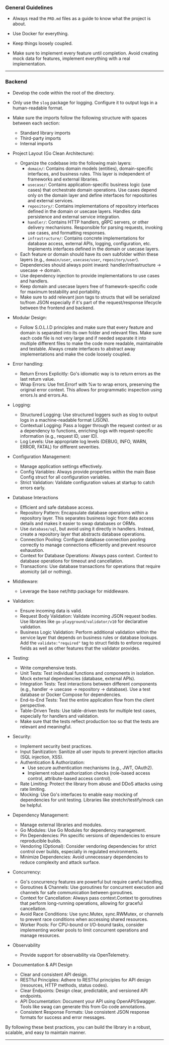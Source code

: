 ### General Guidelines

- Always read the `PRD.md` files as a guide to know what the project is about.

- Use Docker for everything.

- Keep things loosely coupled.

- Make sure to implement every feature until completion. Avoid creating mock data for features, implement everything with a real implementation.

---

### Backend

- Develop the code within the root of the directory.

- Only use the `slog` package for logging. Configure it to output logs in a human-readable format.

- Make sure the imports follow the following structure with spaces between each section:
  - Standard library imports
  - Third-party imports
  - Internal imports

- Project Layout (Go Clean Architecture):
  - Organize the codebase into the following main layers:
    - `domain/`: Contains domain models (entities), domain-specific interfaces, and business rules. This layer is independent of frameworks and external libraries.
    - `usecase/`: Contains application-specific business logic (use cases) that orchestrate domain operations. Use cases depend only on the domain layer and define interfaces for repositories and external services.
    - `repository/`: Contains implementations of repository interfaces defined in the domain or usecase layers. Handles data persistence and external service integration.
    - `handler/`: Contains HTTP handlers, gRPC servers, or other delivery mechanisms. Responsible for parsing requests, invoking use cases, and formatting responses.
    - `infrastructure/`: Contains concrete implementations for database access, external APIs, logging, configuration, etc. Implements interfaces defined in the domain or usecase layers.
  - Each feature or domain should have its own subfolder within these layers (e.g., `domain/user`, `usecase/user`, `repository/user`).
  - Dependencies should always point inward: handler/infrastructure → usecase → domain.
  - Use dependency injection to provide implementations to use cases and handlers.
  - Keep domain and usecase layers free of framework-specific code for maximum testability and portability.
  - Make sure to add relevant json tags to structs that will be serialized to/from JSON especially if it's part of the request/response lifecycle between the frontend and backend.

- Modular Design:
  - Follow S.O.L.I.D principles and make sure that every feature and domain is separated into its own folder and relevant files. Make sure each code file is not very large and if needed separate it into multiple different files to make the code more readable, maintainable and testable. Always create interfaces to abstract away implementations and make the code loosely coupled.

- Error handling:
  - Return Errors Explicitly: Go's idiomatic way is to return errors as the last return value.
  - Wrap Errors: Use fmt.Errorf with %w to wrap errors, preserving the original error context. This allows for programmatic inspection using errors.Is and errors.As.

- Logging:
  - Structured Logging: Use structured loggers such as slog to output logs in a machine-readable format (JSON).
  - Contextual Logging: Pass a logger through the request context or as a dependency to functions, enriching logs with request-specific information (e.g., request ID, user ID).
  - Log Levels: Use appropriate log levels (DEBUG, INFO, WARN, ERROR, FATAL) for different severities.

- Configuration Management:
  - Manage application settings effectively.
  - Config Variables: Always provide properties within the main Base Config struct for all configuration variables.
  - Strict Validation: Validate configuration values at startup to catch errors early.

- Database Interactions
  - Efficient and safe database access.
  - Repository Pattern: Encapsulate database operations within a repository layer. This separates business logic from data access details and makes it easier to swap databases or ORMs.
  - Use `database/sql`, but avoid using it directly in handlers. Instead, create a repository layer that abstracts database operations.
  - Connection Pooling: Configure database connection pooling correctly to manage connections efficiently and prevent resource exhaustion.
  - Context for Database Operations: Always pass context. Context to database operations for timeout and cancellation.
  - Transactions: Use database transactions for operations that require atomicity (all or nothing).

- Middleware:
  - Leverage the base net/http package for middleware.

- Validation:
  - Ensure incoming data is valid.
  - Request Body Validation: Validate incoming JSON request bodies. Use libraries like `go-playground/validator/v10` for declarative validation.
  - Business Logic Validation: Perform additional validation within the service layer that depends on business rules or database lookups. Add the `validate:"required"` tag to struct fields to enforce required fields as well as other features that the validator provides.

- Testing:
  - Write comprehensive tests.
  - Unit Tests: Test individual functions and components in isolation. Mock external dependencies (database, external APIs).
  - Integration Tests: Test interactions between different components (e.g., handler -> usecase -> repository -> database). Use a test database or Docker Compose for dependencies.
  - End-to-End Tests: Test the entire application flow from the client perspective.
  - Table-Driven Tests: Use table-driven tests for multiple test cases, especially for handlers and validation.
  - Make sure that the tests reflect production too so that the tests are relevant and meaningful.

- Security:
  - Implement security best practices.
  - Input Sanitization: Sanitize all user inputs to prevent injection attacks (SQL injection, XSS).
  - Authentication & Authorization:
    - Use secure authentication mechanisms (e.g., JWT, OAuth2).
    - Implement robust authorization checks (role-based access control, attribute-based access control).
  - Rate Limiting: Protect the library from abuse and DDoS attacks using rate limiting.
  - Mocking: Use Go's interfaces to enable easy mocking of dependencies for unit testing. Libraries like stretchr/testify/mock can be helpful.

- Dependency Management:
  - Manage external libraries and modules.
  - Go Modules: Use Go Modules for dependency management.
  - Pin Dependencies: Pin specific versions of dependencies to ensure reproducible builds.
  - Vendoring (Optional): Consider vendoring dependencies for strict control over builds, especially in regulated environments.
  - Minimize Dependencies: Avoid unnecessary dependencies to reduce complexity and attack surface.

- Concurrency:
  - Go's concurrency features are powerful but require careful handling.
  - Goroutines & Channels: Use goroutines for concurrent execution and channels for safe communication between goroutines.
  - Context for Cancellation: Always pass context.Context to goroutines that perform long-running operations, allowing for graceful cancellation.
  - Avoid Race Conditions: Use sync.Mutex, sync.RWMutex, or channels to prevent race conditions when accessing shared resources.
  - Worker Pools: For CPU-bound or I/O-bound tasks, consider implementing worker pools to limit concurrent operations and manage resources.

- Observability
  - Provide support for observability via OpenTelemetry.

- Documentation & API Design
  - Clear and consistent API design.
  - RESTful Principles: Adhere to RESTful principles for API design (resources, HTTP methods, status codes).
  - Clear Endpoints: Design clear, predictable, and versioned API endpoints.
  - API Documentation: Document your API using OpenAPI/Swagger. Tools like swag can generate this from Go code annotations.
  - Consistent Response Formats: Use consistent JSON response formats for success and error messages.

By following these best practices, you can build the library in a robust, scalable, and easy to maintain manner.

---
